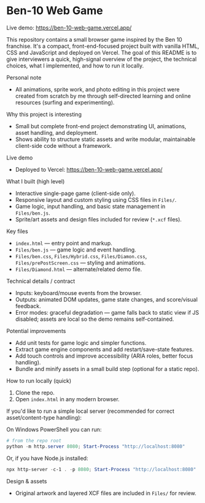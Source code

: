 # Ben-10 Web Game

Live demo: https://ben-10-web-game.vercel.app/

This repository contains a small browser game inspired by the Ben 10 franchise. It's a compact, front-end-focused project built with vanilla HTML, CSS and JavaScript and deployed on Vercel. The goal of this README is to give interviewers a quick, high-signal overview of the project, the technical choices, what I implemented, and how to run it locally.

Personal note
- All animations, sprite work, and photo editing in this project were created from scratch by me through self-directed learning and online resources (surfing and experimenting).

Why this project is interesting
- Small but complete front-end project demonstrating UI, animations, asset handling, and deployment.
- Shows ability to structure static assets and write modular, maintainable client-side code without a framework.

Live demo
- Deployed to Vercel: https://ben-10-web-game.vercel.app/

What I built (high level)
- Interactive single-page game (client-side only).
- Responsive layout and custom styling using CSS files in `Files/`.
- Game logic, input handling, and basic state management in `Files/ben.js`.
- Sprite/art assets and design files included for review (`*.xcf` files).

Key files
- `index.html` — entry point and markup.
- `Files/ben.js` — game logic and event handling.
- `Files/ben.css`, `Files/Hybrid.css`, `Files/Diamon.css`, `Files/prePostScreen.css` — styling and animations.
- `Files/Diamond.html` — alternate/related demo file.

Technical details / contract
- Inputs: keyboard/mouse events from the browser.
- Outputs: animated DOM updates, game state changes, and score/visual feedback.
- Error modes: graceful degradation — game falls back to static view if JS disabled; assets are local so the demo remains self-contained.

Potential improvements 
- Add unit tests for game logic and simpler functions.
- Extract game engine components and add restart/save-state features.
- Add touch controls and improve accessibility (ARIA roles, better focus handling).
- Bundle and minify assets in a small build step (optional for a static repo).

How to run locally (quick)
1. Clone the repo.
2. Open `index.html` in any modern browser.

If you'd like to run a simple local server (recommended for correct asset/content-type handling):

On Windows PowerShell you can run:

```powershell
# from the repo root
python -m http.server 8080; Start-Process "http://localhost:8080"
```

Or, if you have Node.js installed:

```powershell
npx http-server -c-1 . -p 8080; Start-Process "http://localhost:8080"
```

Design & assets
- Original artwork and layered XCF files are included in `Files/` for review.
 